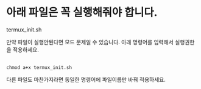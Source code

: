# 아래 파일은 꼭 실행해줘야 합니다.
termux_init.sh

만약 파일이 실행안된다면 모드 문제일 수 있습니다.
아래 명령어를 입력해서 실행권한을 적용하세요.<br><br>
```
chmod a+x termux_init.sh
```

다른 파일도 마찬가지라면 동일한 명령어에 파일이름만 바꿔 적용하세요.
